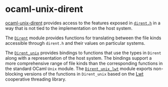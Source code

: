 ocaml-unix-dirent
=================

[ocaml-unix-dirent](https://github.com/dsheets/ocaml-unix-dirent) provides
access to the features exposed in [`dirent.h`][dirent.h] in a way that is not
tied to the implementation on the host system.

The [`Dirent`][dirent] module provides functions for translating
between the file kinds accessible through `dirent.h` and their values
on particular systems.

The [`Dirent_unix`][dirent_unix] provides bindings to functions that use the
types in `Dirent` along with a representation of the host system.  The
bindings support a more comprehensive range of file kinds than the corresponding
functions in the standard OCaml `Unix` module.  The
[`Dirent_unix_lwt`][dirent_unix_lwt] module exports non-blocking versions of
the functions in `Dirent_unix` based on the [Lwt][lwt] cooperative threading
library.

[dirent.h]: http://pubs.opengroup.org/onlinepubs/9699919799/basedefs/dirent.h.html
[dirent]: https://github.com/dsheets/ocaml-unix-dirent/blob/master/lib/dirent.mli
[dirent_host]: https://github.com/dsheets/ocaml-unix-dirent/blob/master/lib/dirent_host.mli
[dirent_unix]: https://github.com/dsheets/ocaml-unix-dirent/blob/master/unix/dirent_unix.mli
[dirent_unix_lwt]: https://github.com/dsheets/ocaml-unix-dirent/blob/master/lwt/dirent_unix_lwt.mli
[lwt]: http://ocsigen.org/lwt/
